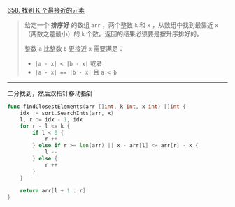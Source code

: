 [658. 找到 K 个最接近的元素](https://leetcode.cn/problems/find-k-closest-elements/)

> 给定一个 **排序好** 的数组 `arr` ，两个整数 `k` 和 `x` ，从数组中找到最靠近 `x`（两数之差最小）的 `k` 个数。返回的结果必须要是按升序排好的。
>
> 整数 `a` 比整数 `b` 更接近 `x` 需要满足：
>
> - `|a - x| < |b - x|` 或者
> - `|a - x| == |b - x|` 且 `a < b`

---

二分找到，然后双指针移动指针

```go
func findClosestElements(arr []int, k int, x int) []int {
    idx := sort.SearchInts(arr, x)
    l, r := idx - 1, idx
    for r - l <= k {
        if l < 0 {
            r ++
        } else if r >= len(arr) || x - arr[l] <= arr[r] - x {
            l --
        } else {
            r ++
        }
    }
    
    return arr[l + 1 : r]
}
```


